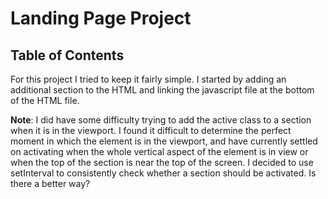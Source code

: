 # Landing Page Project

## Table of Contents

For this project I tried to keep it fairly simple. I started by adding an additional section to the HTML and linking the javascript file at the bottom of the HTML file.

**Note**: I did have some difficulty trying to add the active class to a section when it is in the viewport. I found it difficult to determine the perfect moment in which the element is in the viewport, and have currently settled on activating when the whole vertical aspect of the element is in view or when the top of the section is near the top of the screen. I decided to use setInterval to consistently check whether a section should be activated. Is there a better way?
